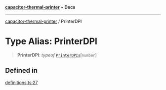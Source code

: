 [**capacitor-thermal-printer**](../README.md) • **Docs**

***

[capacitor-thermal-printer](../README.md) / PrinterDPI

# Type Alias: PrinterDPI

> **PrinterDPI**: *typeof* [`PrinterDPIs`](../variables/PrinterDPIs.md)\[`number`\]

## Defined in

[definitions.ts:27](https://github.com/Malik12tree/capacitor-thermal-printer/blob/13f24ad9c51afbc330a0f5ba3a6781455547e5a3/src/definitions.ts#L27)
